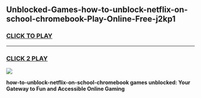 
## Unblocked-Games-how-to-unblock-netflix-on-school-chromebook-Play-Online-Free-j2kp1
<h3>
<a href="https://premium76.site?title=how-to-unblock-netflix-on-school-chromebook&ref=26A">CLICK TO PLAY</a></h3>
<hr>

<h3>
<a href="https://premium76.site?title=how-to-unblock-netflix-on-school-chromebook&ref=26A">CLICK 2 PLAY</a>
  
</h3>

<a href="https://premium76.site?title=how-to-unblock-netflix-on-school-chromebook&ref=26A"><img src="https://clearcache.store/games.png"></a>


**how-to-unblock-netflix-on-school-chromebook games unblocked: Your Gateway to Fun and Accessible Online Gaming**
